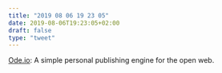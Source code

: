 ```yaml
---
title: "2019 08 06 19 23 05"
date: 2019-08-06T19:23:05+02:00
draft: false
type: "tweet"
---
```

[Ode.io](https://ode.io): A simple personal publishing engine for the open web.
